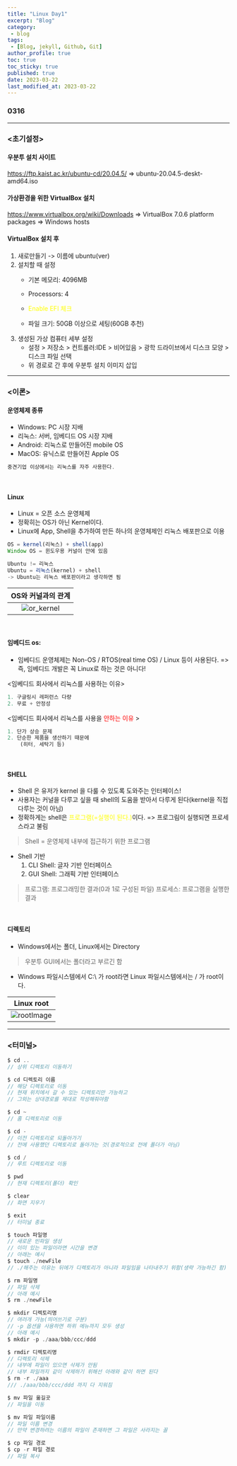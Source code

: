 ```yaml
---
title: "Linux Day1"
excerpt: "Blog"
category: 
 - blog
tags:
 - [Blog, jekyll, Github, Git]
author_profile: true
toc: true
toc_sticky: true
published: true
date: 2023-03-22
last_modified_at: 2023-03-22
---
```


### 0316 

---
### <초기설정>

#### 우분투 설치 사이트
https://ftp.kaist.ac.kr/ubuntu-cd/20.04.5/
=> ubuntu-20.04.5-deskt-amd64.iso

#### 가상환경을 위한 VirtualBox 설치

https://www.virtualbox.org/wiki/Downloads
=> VirtualBox 7.0.6 platform packages => Windows hosts

#### VirtualBox 설치 후

1. 새로만들기 -> 이름에 ubuntu(ver)
2. 설치할 때 설정
    - 기본 메모리: 4096MB
    - Processors: 4
    -  <span style="color:yellow">Enable EFI 체크</span>
   
    - 파일 크기: 50GB 이상으로 세팅(60GB 추천)
3. 생성된 가상 컴퓨터 세부 설정
    - 설정 > 저장소 > 컨트롤러:IDE > 비어있음 > 광학 드라이브에서 디스크 모양 > 디스크 파일 선택
    - 위 경로로 간 후에 우분투 설치 이미지 삽입

---
### <이론>

#### 운영체제 종류
- Windows: PC 시장 지배
- 리눅스: 서버, 임베디드 OS 시장 지배
- Android: 리눅스로 만들어진 mobile OS
- MacOS: 유닉스로 만들어진 Apple OS
```js
중견기업 이상에서는 리눅스를 자주 사용한다.
```
<br>

#### Linux

- Linux = 오픈 소스 운영체제
- 정확히는 OS가 아닌 Kernel이다.
- Linux에 App, Shell을 추가하여 만든 하나의 운영체제인 리눅스 배포판으로 이용
```js
OS = kernel(리눅스) + shell(app)
Window OS = 윈도우용 커널이 안에 있음

Ubuntu != 리눅스
Ubuntu = 리눅스(kernel) + shell
-> Ubuntu는 리눅스 배포판이라고 생각하면 됨
```

| OS와 커널과의 관계 |
| :---:    |
|![or_kernel](../assets/image/linux/day1/os_kernel.png)|
<br>

#### 임베디드 os:

- 임베디드 운영체제는 Non-OS / RTOS(real time OS) / Linux 등이 사용된다.
=> 즉, 임베디드 개발은 꼭 Linux로 하는 것은 아니다!

<임베디드 회사에서 리눅스를 사용하는 이유>
```js
1. 구글링시 레퍼런스 다량
2. 무료 + 안정성
```

<임베디드 회사에서 리눅스를 사용을 <span style="color:red">안하는 이유</span> >
```js
1. 단가 상승 문제
2. 단순한 제품을 생산하기 때문에
    (히터, 세탁기 등)
```
<br>

#### SHELL

- Shell 은 유저가 kernel 을 다룰 수 있도록 도와주는 인터페이스!
- 사용자는 커널을 다루고 싶을 때
shell의 도움을 받아서 다루게 된다(kernel을 직접 다루는 것이 아님)
- 정확하게는 shell은 <span style="color:yellow">프로그램(=실행이 된다.)</span>이다. => 프로그림이 실행되면 프로세스라고 불림

>Shell = 운영체제 내부에 접근하기 위한 프로그램

- Shell 기반
    1. CLI Shell: 글자 기반 인터페이스
    2. GUI Shell: 그래픽 기반 인터페이스

>프로그램: 프로그래밍한 결과(0과 1로 구성된 파일)
>프로세스: 프로그램을 실행한 결과

<br>

#### 디렉토리


- Windows에서는 폴더, Linux에서는 Directory
> 우분투 GUI에서는 폴더라고 부르긴 함
- Windows 파일시스템에서 C:\ 가 root라면 Linux 파일시스템에서는 / 가 root이다.

| Linux root |
| :---:    |
|![rootImage](./image/linux/day1/root.png)|

---
### <터미널>

```js
$ cd ..
// 상위 디렉토리 이동하기

$ cd 디렉토리 이름
// 해당 디렉토리로 이동
// 현재 위치에서 갈 수 있는 디렉토리만 가능하고
// 그외는 상대경로를 제대로 작성해줘야함

$ cd ~
// 홈 디렉토리로 이동

$ cd -
// 이전 디렉토리로 되돌아가기
// 전에 사용했던 디렉토리로 돌아가는 것(경로적으로 전에 폴더가 아님)

$ cd /
// 루트 디렉토리로 이동

$ pwd
// 현재 디렉토리(폴더) 확인

$ clear
// 화면 지우기

$ exit
// 터미널 종료
```

```js
$ touch 파일명
// 새로운 빈파일 생성
// 이미 있는 파일이라면 시간을 변경
// 아래는 예시
$ touch ./newFile
// ./해주는 이유는 뒤에가 디렉토리가 아니라 파일임을 나타내주기 위함(생략 가능하긴 함)

$ rm 파일명
// 파일 삭제
// 아래 예시
$ rm ./newFile

$ mkdir 디렉토리명
// 여러개 가능(띄어쓰기로 구분)
// -p 옵션을 사용하면 하위 메뉴까지 모두 생성
// 아래 예시
$ mkdir -p ./aaa/bbb/ccc/ddd

$ rmdir 디렉토리명
// 디렉토리 삭제
// 내부에 파일이 있으면 삭제가 안됨
// 내부 파일까지 같이 삭제하기 위해선 아래와 같이 하면 된다
$ rm -r ./aaa
/// ./aaa/bbb/ccc/ddd 까지 다 지워짐

$ mv 파일 옮길곳
// 파일을 이동

$ mv 파일 파일이름
// 파일 이름 변경
// 만약 변경하려는 이름의 파일이 존재하면 그 파일은 사라지는 꼴

$ cp 파일 경로
$ cp -r 파일 경로
// 파일 복사 
```

